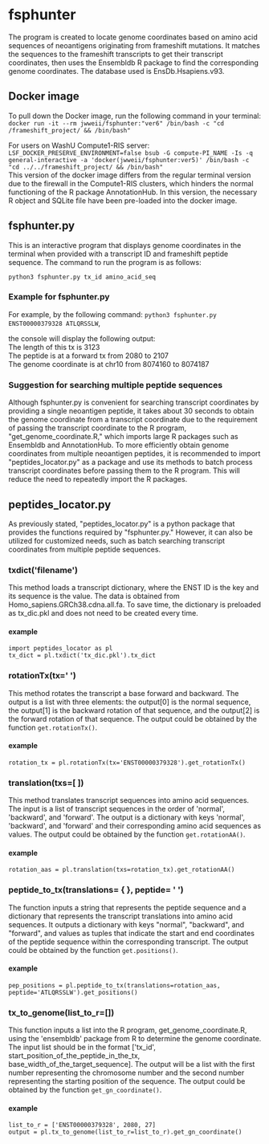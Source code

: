 # fsphunter

The program is created to locate genome coordinates based on amino acid sequences of neoantigens originating from frameshift mutations. It matches the sequences to the frameshift transcripts to get their transcript coordinates, then uses the Ensembldb R package to find the corresponding genome coordinates. The database used is EnsDb.Hsapiens.v93.

## Docker image
To pull down the Docker image, run the following command in your terminal:  
`docker run -it --rm jwweii/fsphunter:"ver6" /bin/bash -c "cd /frameshift_project/ && /bin/bash"`     

For users on WashU Compute1-RIS server:  
`LSF_DOCKER_PRESERVE_ENVIRONMENT=false bsub -G compute-PI_NAME -Is -q general-interactive -a 'docker(jwweii/fsphunter:ver5)' /bin/bash -c "cd ../../frameshift_project/ && /bin/bash"`   
This version of the docker image differs from the regular terminal version due to the firewall in the Compute1-RIS clusters, which hinders the normal functioning of the R package AnnotationHub. In this version, the necessary R object and SQLite file have been pre-loaded into the docker image.

## fsphunter.py
This is an interactive program that displays genome coordinates in the terminal when provided with a transcript ID and frameshift peptide sequence. The command to run the program is as follows:   

`python3 fsphunter.py tx_id amino_acid_seq`     

### Example for fsphunter.py
For example, by the following command:
`python3 fsphunter.py ENST00000379328 ATLQRSSLW`,

the console will display the following output:  
The length of this tx is 3123   
The peptide is at a forward tx from 2080 to 2107   
The genome coordinate is at chr10 from 8074160 to 8074187  

### Suggestion for searching multiple peptide sequences
Although fsphunter.py is convenient for searching transcript coordinates by providing a single neoantigen peptide, it takes about 30 seconds to obtain the genome coordinate from a transcript coordinate due to the requirement of passing the transcript coordinate to the R program, "get_genome_coordinate.R," which imports large R packages such as Ensembldb and AnnotationHub. To more efficiently obtain genome coordinates from multiple neoantigen peptides, it is recommended to import "peptides_locator.py" as a package and use its methods to batch process transcript coordinates before passing them to the R program. This will reduce the need to repeatedly import the R packages.

## peptides_locator.py
As previously stated, "peptides_locator.py" is a python package that provides the functions required by "fsphunter.py." However, it can also be utilized for customized needs, such as batch searching transcript coordinates from multiple peptide sequences.  

### txdict('filename')   
This method loads a transcript dictionary, where the ENST ID is the key and its sequence is the value. The data is obtained from Homo_sapiens.GRCh38.cdna.all.fa. To save time, the dictionary is preloaded as tx_dic.pkl and does not need to be created every time.    
#### example
`import peptides_locator as pl`   
`tx_dict = pl.txdict('tx_dic.pkl').tx_dict`   

### rotationTx(tx=' ')
This method rotates the transcript a base forward and backward. The output is a list with three elements: the output[0] is the normal sequence, the output[1] is the backward rotation of that sequence, and the output[2] is the forward rotation of that sequence. The output could be obtained by the function `get.rotationTx()`.  

#### example
`rotation_tx = pl.rotationTx(tx='ENST00000379328').get_rotationTx()`

### translation(txs=[ ])
This method translates transcript sequences into amino acid sequences. The input is a list of transcript sequences in the order of 'normal', 'backward', and 'forward'. The output is a dictionary with keys 'normal', 'backward', and 'forward' and their corresponding amino acid sequences as values. The output could be obtained by the function `get.rotationAA()`.  

#### example
`rotation_aas = pl.translation(txs=rotation_tx).get_rotationAA()`

### peptide_to_tx(translations= { }, peptide= ' ')
The function inputs a string that represents the peptide sequence and a dictionary that represents the transcript translations into amino acid sequences. It outputs a dictionary with keys "normal", "backward", and "forward", and values as tuples that indicate the start and end coordinates of the peptide sequence within the corresponding transcript. The output could be obtained by the function `get.positions()`.  

#### example
`pep_positions = pl.peptide_to_tx(translations=rotation_aas, peptide='ATLQRSSLW').get_positions()`   

### tx_to_genome(list_to_r=[])
This function inputs a list into the R program, get_genome_coordinate.R, using the 'ensembldb' package from R to determine the genome coordinate. The input list should be in the format ['tx_id', start_position_of_the_peptide_in_the_tx, base_width_of_the_target_sequence]. The output will be a list with the first number representing the chromosome number and the second number representing the starting position of the sequence. The output could be obtained by the function `get_gn_coordinate()`.     

#### example
`list_to_r = ['ENST00000379328', 2080, 27]`    
`output = pl.tx_to_genome(list_to_r=list_to_r).get_gn_coordinate()`
